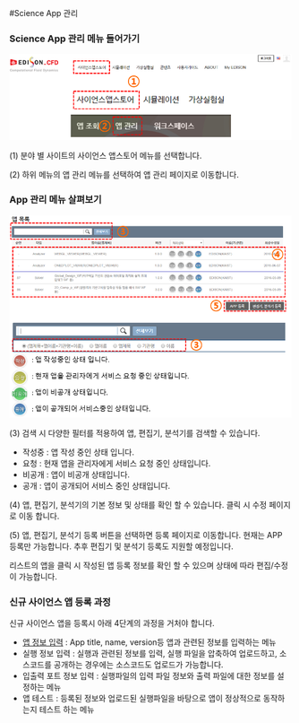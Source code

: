 #Science App 관리


### Science App 관리 메뉴 들어가기
![](image/image1.png)

(1) 분야 별 사이트의 사이언스 앱스토어 메뉴를 선택합니다.

(2) 하위 메뉴의 앱 관리 메뉴를 선택하여 앱 관리 페이지로 이동합니다.


### App 관리 메뉴 살펴보기
![](image/image2.png)

(3) 검색 시 다양한 필터를 적용하여 앱, 편집기, 분석기를 검색할 수 있습니다.
 - 작성중 : 앱 작성 중인 상태 입니다.
 - 요청 : 현재 앱을 관리자에게 서비스 요청 중인 상태입니다.
 - 비공개 : 앱이 비공개 상태입니다.
 - 공개 : 앱이 공개되어 서비스 중인 상태입니다.


(4) 앱, 편집기, 분석기의 기본 정보 및 상태를 확인 할 수 있습니다. 클릭 시 수정 페이지로 이동 합니다.

(5) 앱, 편집기, 분석기 등록 버튼을 선택하면 등록 페이지로 이동합니다. 현재는 APP 등록만 가능합니다. 추후 편집기 및 분석기 등록도 지원할 예정입니다.


리스트의 앱을 클릭 시 작성된 앱 등록 정보를 확인 할 수 있으며 상태에 따라 편집/수정이 가능합니다. 

### 신규 사이언스 앱 등록 과정

신규 사이언스 앱을 등록시 아래 4단계의 과정을 거처야 합니다.
 - [앱 정보 입력](meda_data/App_Info.md) : App title, name, version등 앱과 관련된 정보를 입력하는 메뉴
 - 실행 정보 입력 : 실행과 관련된 정보를 입력, 실행 파일을 압축하여 업로드하고, 소스코드를 공개하는 경우에는 소스코드도 업로드가 가능합니다.
 - 입출력 포트 정보 입력 : 실행파일의 입력 파일 정보와 출력 파일에 대한 정보를 설정하는 메뉴
 - 앱 테스트 : 등록된 정보와 업로드된 실행파일을 바탕으로 앱이 정상적으로 동작하는지 테스트 하는 메뉴



